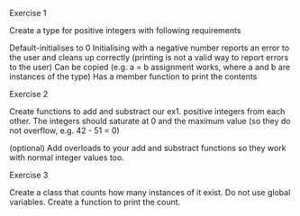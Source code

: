 Exercise 1

Create a type for positive integers with following requirements

Default-initialises to 0
Initialising with a negative number reports an error to the user and cleans up correctly (printing is not a valid way to report errors to the user)
Can be copied (e.g. a = b assignment works, where a and b are instances of the type)
Has a member function to print the contents
 

Exercise 2

Create functions to add and substract our ex1. positive integers from each other.  The integers should saturate
at 0 and the maximum value (so they do not overflow, e.g. 42 - 51 = 0)

(optional) Add overloads to your add and substract functions so they work with normal integer values too.

 

Exercise 3

Create a class that counts how many instances of it exist.  Do not use global variables.  Create a function to print the count.